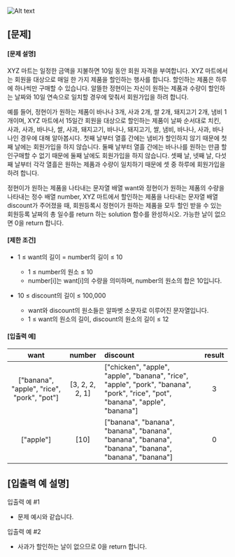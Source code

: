 ![Alt text](https://velog.velcdn.com/images%2Fjesahan%2Fpost%2Fd2c41950-b7ca-45fb-876c-59c7a3ca1f99%2Fimage.png)

## [문제]
#### [문제 설명]
XYZ 마트는 일정한 금액을 지불하면 10일 동안 회원 자격을 부여합니다.
XYZ 마트에서는 회원을 대상으로 매일 한 가지 제품을 할인하는 행사를 합니다.
할인하는 제품은 하루에 하나씩만 구매할 수 있습니다. 알뜰한 정현이는 자신이 원하는 제품과 수량이 할인하는 날짜와 10일 연속으로 일치할 경우에 맞춰서 회원가입을 하려 합니다.

예를 들어, 정현이가 원하는 제품이 바나나 3개, 사과 2개, 쌀 2개, 돼지고기 2개, 냄비 1개이며, XYZ 마트에서 15일간 회원을 대상으로 할인하는 제품이 날짜 순서대로 치킨, 사과, 사과, 바나나, 쌀, 사과, 돼지고기, 바나나, 돼지고기, 쌀, 냄비, 바나나, 사과, 바나나인 경우에 대해 알아봅시다.
첫째 날부터 열흘 간에는 냄비가 할인하지 않기 때문에 첫째 날에는 회원가입을 하지 않습니다.
둘째 날부터 열흘 간에는 바나나를 원하는 만큼 할인구매할 수 없기 때문에 둘째 날에도 회원가입을 하지 않습니다.
셋째 날, 넷째 날, 다섯째 날부터 각각 열흘은 원하는 제품과 수량이 일치하기 때문에 셋 중 하루에 회원가입을 하려 합니다.

정현이가 원하는 제품을 나타내는 문자열 배열 want와 정현이가 원하는 제품의 수량을 나타내는 정수 배열 number, XYZ 마트에서 할인하는 제품을 나타내는 문자열 배열 discount가 주어졌을 때, 회원등록시 정현이가 원하는 제품을 모두 할인 받을 수 있는 회원등록 날짜의 총 일수를 return 하는 solution 함수를 완성하시오.
가능한 날이 없으면 0을 return 합니다.

#### [제한 조건]
+ 1 ≤ want의 길이 = number의 길이 ≤ 10
	* 1 ≤ number의 원소 ≤ 10
	* number[i]는 want[i]의 수량을 의미하며, number의 원소의 합은 10입니다.

+ 10 ≤ discount의 길이 ≤ 100,000
	* want와 discount의 원소들은 알파벳 소문자로 이루어진 문자열입니다.
	* 1 ≤ want의 원소의 길이, discount의 원소의 길이 ≤ 12

#### [입출력 예]
|want|number|discount|result|
|:---:|:---:|:---|:---:|
|["banana", "apple", "rice", "pork", "pot"]|[3, 2, 2, 2, 1]|["chicken", "apple", "apple", "banana", "rice", "apple", "pork", "banana", "pork", "rice", "pot", "banana", "apple", "banana"]|3|
|["apple"]|[10]|["banana", "banana", "banana", "banana", "banana", "banana", "banana", "banana", "banana", "banana"]|0|

## [입출력 예 설명]
입출력 예 #1
* 문제 예시와 같습니다.

입출력 예 #2
* 사과가 할인하는 날이 없으므로 0을 return 합니다.
